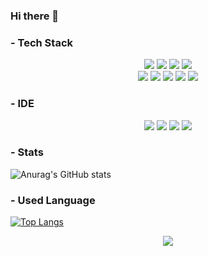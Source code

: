 ### Hi there 👋

### - Tech Stack

<div align="center">
<img src="https://img.shields.io/badge/JAVA-007396?style=for-the-badge&logo=java&logoColor=white">
<img src="https://img.shields.io/badge/mysql-4479A1?style=for-the-badge&logo=mysql&logoColor=white">
<img src="https://img.shields.io/badge/html-E34F26?style=for-the-badge&logo=html5&logoColor=white"> 
<img src="https://img.shields.io/badge/css-1572B6?style=for-the-badge&logo=css3&logoColor=white">
</div>
<div align="center">
<img src="https://img.shields.io/badge/github-181717?style=for-the-badge&logo=github&logoColor=white">
<img src="https://img.shields.io/badge/Amazon AWS-232F3E?style=for-the-badge&logo=Amazon AWS&logoColor=white">
<img src="https://img.shields.io/badge/C-A8B9CC?style=for-the-badge&logo=C&logoColor=white">
<img src="https://img.shields.io/badge/Python-3776AB?style=for-the-badge&logo=Python&logoColor=white">
<img src="https://img.shields.io/badge/Node.js-339933?style=for-the-badge&logo=Node.js&logoColor=white">
</div>


### - IDE
<div align="center">
 <img src="https://img.shields.io/badge/Android Studio-3DDC84?style=for-the-badge&logo=aws&logoColor=white">
 <img src="https://img.shields.io/badge/Visual Studio-5C2D91?style=for-the-badge&logo=aws&logoColor=white">
 <img src="https://img.shields.io/badge/Visual Studio Code-007ACC?style=for-the-badge&logo=aws&logoColor=white">
 <img src="https://img.shields.io/badge/Eclipse IDE-2C2255?style=for-the-badge&logo=aws&logoColor=white">
</div>

### - Stats
![Anurag's GitHub stats](https://github-readme-stats.vercel.app/api?username=wnsdn2186&show_icons=true)

### - Used Language 
 [![Top Langs](https://github-readme-stats.vercel.app/api/top-langs/?username=wnsdn2186&layout=compact)](https://github.com/anuraghazra/github-readme-stats)
 
<div align="center">
<a href="https://github.com/wnsdn2186"><img src="https://hits.seeyoufarm.com/api/count/incr/badge.svg?url=https%3A%2F%2Fgithub.com%2Fwnsdn2186&count_bg=%235094F0&title_bg=%235094F0&icon=android.svg&icon_color=%23FFFFFF&title=hits&edge_flat=false"/></a> 
 </div>
 
